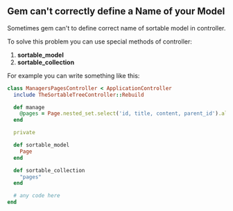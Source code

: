 ## Gem can't correctly define a Name of your Model

Sometimes gem can't to define correct name of sortable model in controller.

To solve this problem you can use special methods of controller:

1. **sortable_model**
2. **sortable_collection**

For example you can write something like this:

``` ruby
class ManagersPagesController < ApplicationController
  include TheSortableTreeController::Rebuild

  def manage
    @pages = Page.nested_set.select('id, title, content, parent_id').all
  end

  private

  def sortable_model
    Page
  end

  def sortable_collection
    "pages"
  end

  # any code here
end
```